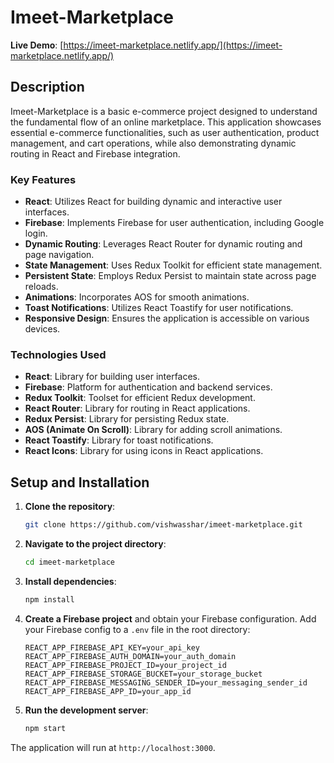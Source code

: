 # Imeet-Marketplace

**Live Demo**: [https://imeet-marketplace.netlify.app/](https://imeet-marketplace.netlify.app/)

## Description

Imeet-Marketplace is a basic e-commerce project designed to understand the fundamental flow of an online marketplace. This application showcases essential e-commerce functionalities, such as user authentication, product management, and cart operations, while also demonstrating dynamic routing in React and Firebase integration.

### Key Features

- **React**: Utilizes React for building dynamic and interactive user interfaces.
- **Firebase**: Implements Firebase for user authentication, including Google login.
- **Dynamic Routing**: Leverages React Router for dynamic routing and page navigation.
- **State Management**: Uses Redux Toolkit for efficient state management.
- **Persistent State**: Employs Redux Persist to maintain state across page reloads.
- **Animations**: Incorporates AOS for smooth animations.
- **Toast Notifications**: Utilizes React Toastify for user notifications.
- **Responsive Design**: Ensures the application is accessible on various devices.

### Technologies Used

- **React**: Library for building user interfaces.
- **Firebase**: Platform for authentication and backend services.
- **Redux Toolkit**: Toolset for efficient Redux development.
- **React Router**: Library for routing in React applications.
- **Redux Persist**: Library for persisting Redux state.
- **AOS (Animate On Scroll)**: Library for adding scroll animations.
- **React Toastify**: Library for toast notifications.
- **React Icons**: Library for using icons in React applications.

## Setup and Installation

1. **Clone the repository**:

    ```bash
    git clone https://github.com/vishwasshar/imeet-marketplace.git
    ```

2. **Navigate to the project directory**:

    ```bash
    cd imeet-marketplace
    ```

3. **Install dependencies**:

    ```bash
    npm install
    ```

4. **Create a Firebase project** and obtain your Firebase configuration. Add your Firebase config to a `.env` file in the root directory:

    ```env
    REACT_APP_FIREBASE_API_KEY=your_api_key
    REACT_APP_FIREBASE_AUTH_DOMAIN=your_auth_domain
    REACT_APP_FIREBASE_PROJECT_ID=your_project_id
    REACT_APP_FIREBASE_STORAGE_BUCKET=your_storage_bucket
    REACT_APP_FIREBASE_MESSAGING_SENDER_ID=your_messaging_sender_id
    REACT_APP_FIREBASE_APP_ID=your_app_id
    ```

5. **Run the development server**:

    ```bash
    npm start
    ```

The application will run at `http://localhost:3000`.
